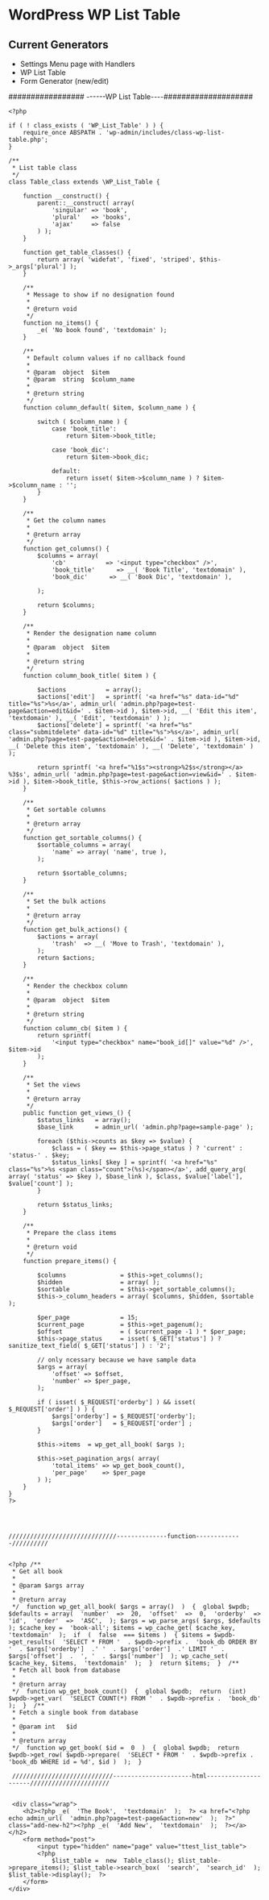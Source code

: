 # WordPress WP List Table

## Current Generators

 * Settings Menu page with Handlers
 * WP List Table
 * Form Generator (new/edit)


################# ------WP List Table----####################

 
    
    <?php
    
    if ( ! class_exists ( 'WP_List_Table' ) ) {
        require_once ABSPATH . 'wp-admin/includes/class-wp-list-table.php';
    }
    
    /**
     * List table class
     */
    class Table_class extends \WP_List_Table {
    
        function __construct() {
            parent::__construct( array(
                'singular' => 'book',
                'plural'   => 'books',
                'ajax'     => false
            ) );
        }
    
        function get_table_classes() {
            return array( 'widefat', 'fixed', 'striped', $this->_args['plural'] );
        }
    
        /**
         * Message to show if no designation found
         *
         * @return void
         */
        function no_items() {
            _e( 'No book found', 'textdomain' );
        }
    
        /**
         * Default column values if no callback found
         *
         * @param  object  $item
         * @param  string  $column_name
         *
         * @return string
         */
        function column_default( $item, $column_name ) {
    
            switch ( $column_name ) {
                case 'book_title':
                    return $item->book_title;
    
                case 'book_dic':
                    return $item->book_dic;
    
                default:
                    return isset( $item->$column_name ) ? $item->$column_name : '';
            }
        }
    
        /**
         * Get the column names
         *
         * @return array
         */
        function get_columns() {
            $columns = array(
                'cb'           => '<input type="checkbox" />',
                'book_title'      => __( 'Book Title', 'textdomain' ),
                'book_dic'      => __( 'Book Dic', 'textdomain' ),
    
            );
    
            return $columns;
        }
    
        /**
         * Render the designation name column
         *
         * @param  object  $item
         *
         * @return string
         */
        function column_book_title( $item ) {
    
            $actions           = array();
            $actions['edit']   = sprintf( '<a href="%s" data-id="%d" title="%s">%s</a>', admin_url( 'admin.php?page=test-page&action=edit&id=' . $item->id ), $item->id, __( 'Edit this item', 'textdomain' ), __( 'Edit', 'textdomain' ) );
            $actions['delete'] = sprintf( '<a href="%s" class="submitdelete" data-id="%d" title="%s">%s</a>', admin_url( 'admin.php?page=test-page&action=delete&id=' . $item->id ), $item->id, __( 'Delete this item', 'textdomain' ), __( 'Delete', 'textdomain' ) );
    
            return sprintf( '<a href="%1$s"><strong>%2$s</strong></a> %3$s', admin_url( 'admin.php?page=test-page&action=view&id=' . $item->id ), $item->book_title, $this->row_actions( $actions ) );
        }
    
        /**
         * Get sortable columns
         *
         * @return array
         */
        function get_sortable_columns() {
            $sortable_columns = array(
                'name' => array( 'name', true ),
            );
    
            return $sortable_columns;
        }
    
        /**
         * Set the bulk actions
         *
         * @return array
         */
        function get_bulk_actions() {
            $actions = array(
                'trash'  => __( 'Move to Trash', 'textdomain' ),
            );
            return $actions;
        }
    
        /**
         * Render the checkbox column
         *
         * @param  object  $item
         *
         * @return string
         */
        function column_cb( $item ) {
            return sprintf(
                '<input type="checkbox" name="book_id[]" value="%d" />', $item->id
            );
        }
    
        /**
         * Set the views
         *
         * @return array
         */
        public function get_views_() {
            $status_links   = array();
            $base_link      = admin_url( 'admin.php?page=sample-page' );
    
            foreach ($this->counts as $key => $value) {
                $class = ( $key == $this->page_status ) ? 'current' : 'status-' . $key;
                $status_links[ $key ] = sprintf( '<a href="%s" class="%s">%s <span class="count">(%s)</span></a>', add_query_arg( array( 'status' => $key ), $base_link ), $class, $value['label'], $value['count'] );
            }
    
            return $status_links;
        }
    
        /**
         * Prepare the class items
         *
         * @return void
         */
        function prepare_items() {
    
            $columns               = $this->get_columns();
            $hidden                = array( );
            $sortable              = $this->get_sortable_columns();
            $this->_column_headers = array( $columns, $hidden, $sortable );
    
            $per_page              = 15;
            $current_page          = $this->get_pagenum();
            $offset                = ( $current_page -1 ) * $per_page;
            $this->page_status     = isset( $_GET['status'] ) ? sanitize_text_field( $_GET['status'] ) : '2';
    
            // only ncessary because we have sample data
            $args = array(
                'offset' => $offset,
                'number' => $per_page,
            );
    
            if ( isset( $_REQUEST['orderby'] ) && isset( $_REQUEST['order'] ) ) {
                $args['orderby'] = $_REQUEST['orderby'];
                $args['order']   = $_REQUEST['order'] ;
            }
    
            $this->items  = wp_get_all_book( $args );
    
            $this->set_pagination_args( array(
                'total_items' => wp_get_book_count(),
                'per_page'    => $per_page
            ) );
        }
    }
    ?>
    
    
    
    
    //////////////////////////////--------------function-------------//////////
    

    <?php /**
     * Get all book
     *
     * @param $args array
     *
     * @return array
     */  function wp_get_all_book( $args = array()  )  {  global $wpdb; $defaults = array(  'number'  =>  20,  'offset'  =>  0,  'orderby'  =>  'id',  'order'  =>  'ASC',  ); $args = wp_parse_args( $args, $defaults ); $cache_key =  'book-all'; $items = wp_cache_get( $cache_key,  'textdomain'  );  if  (  false  === $items )  { $items = $wpdb->get_results(  'SELECT * FROM '  . $wpdb->prefix .  'book_db ORDER BY '  . $args['orderby']  .' '  . $args['order']  .' LIMIT '  . $args['offset']  .  ', '  . $args['number']  ); wp_cache_set( $cache_key, $items,  'textdomain'  );  }  return $items;  }  /**
     * Fetch all book from database
     *
     * @return array
     */  function wp_get_book_count()  {  global $wpdb;  return  (int) $wpdb->get_var(  'SELECT COUNT(*) FROM '  . $wpdb->prefix .  'book_db'  );  }  /**
     * Fetch a single book from database
     *
     * @param int   $id
     *
     * @return array
     */  function wp_get_book( $id =  0  )  {  global $wpdb;  return $wpdb->get_row( $wpdb->prepare(  'SELECT * FROM '  . $wpdb->prefix .  'book_db WHERE id = %d', $id )  );  }
     
     ////////////////////////////----------------------html---------------------//////////////////////
     
     
     <div class="wrap">
        <h2><?php _e(  'The Book',  'textdomain'  );  ?> <a href="<?php echo admin_url(  'admin.php?page=test-page&action=new'  );  ?>" class="add-new-h2"><?php _e(  'Add New',  'textdomain'  );  ?></a></h2>
        <form method="post">
            <input type="hidden" name="page" value="ttest_list_table">
            <?php
                $list_table =  new  Table_class(); $list_table->prepare_items(); $list_table->search_box(  'search',  'search_id'  ); $list_table->display();  ?>
        </form>
    </div>

